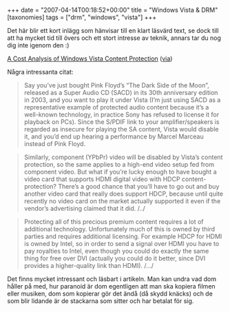 +++
date = "2007-04-14T00:18:52+00:00"
title = "Windows Vista &#038; DRM"
[taxonomies]
tags = ["drm", "windows", "vista"]
+++

Det här blir ett kort inlägg som hänvisar till en klart läsvärd text, se dock till att ha mycket tid till övers och ett stort intresse av teknik, annars tar du nog dig inte igenom den :) 

[A Cost Analysis of Windows Vista Content Protection][1] ([via][2])

Några intressanta citat:

> Say you&#8217;ve just bought Pink Floyd&#8217;s “The Dark Side of the Moon”, released as a Super Audio CD (SACD) in its 30th anniversary edition in 2003, and you want to play it under Vista (I&#8217;m just using SACD as a representative example of protected audio content because it&#8217;s a well-known technology, in practice Sony has refused to license it for playback on PCs). Since the S/PDIF link to your amplifier/speakers is regarded as insecure for playing the SA content, Vista would disable it, and you&#8217;d end up hearing a performance by Marcel Marceau instead of Pink Floyd.

> Similarly, component (YPbPr) video will be disabled by Vista&#8217;s content protection, so the same applies to a high-end video setup fed from component video. But what if you&#8217;re lucky enough to have bought a video card that supports HDMI digital video with HDCP content-protection? There&#8217;s a good chance that you&#8217;ll have to go out and buy another video card that really does support HDCP, because until quite recently no video card on the market actually supported it even if the vendor&#8217;s advertising claimed that it did. /../

> Protecting all of this precious premium content requires a lot of additional technology. Unfortunately much of this is owned by third parties and requires additional licensing. For example HDCP for HDMI is owned by Intel, so in order to send a signal over HDMI you have to pay royalties to Intel, even though you could do exactly the same thing for free over DVI (actually you could do it better, since DVI provides a higher-quality link than HDMI). /&#8230;/

Det finns mycket intressant och läsbart i artikeln. Man kan undra vad dom håller på med, hur paranoid är dom egentligen att man ska kopiera filmen eller musiken, dom som kopierar gör det ändå (då skydd knäcks) och de som blir lidande är de stackarna som sitter och har betalat för sig.



<small></small>

 [1]: http://www.cs.auckland.ac.nz/~pgut001/pubs/vista_cost.html
 [2]: http://www.tmn.nu/blog/?p=889
